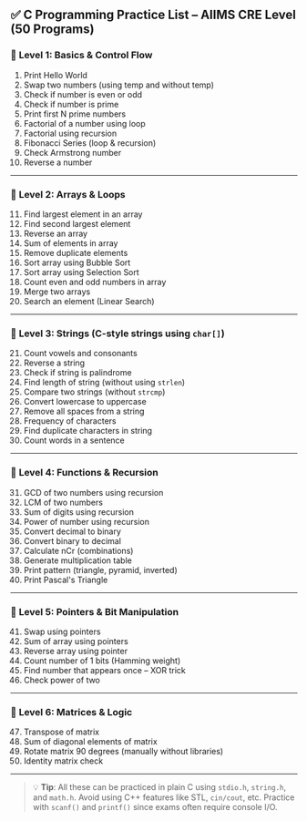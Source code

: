 

## ✅ **C Programming Practice List – AIIMS CRE Level (50 Programs)**

### 🔹 **Level 1: Basics & Control Flow**
1. Print Hello World
2. Swap two numbers (using temp and without temp)
3. Check if number is even or odd
4. Check if number is prime
5. Print first N prime numbers
6. Factorial of a number using loop
7. Factorial using recursion
8. Fibonacci Series (loop & recursion)
9. Check Armstrong number
10. Reverse a number

---

### 🔹 **Level 2: Arrays & Loops**
11. Find largest element in an array  
12. Find second largest element  
13. Reverse an array  
14. Sum of elements in array  
15. Remove duplicate elements  
16. Sort array using Bubble Sort  
17. Sort array using Selection Sort  
18. Count even and odd numbers in array  
19. Merge two arrays  
20. Search an element (Linear Search)

---

### 🔹 **Level 3: Strings (C-style strings using `char[]`)**
21. Count vowels and consonants  
22. Reverse a string  
23. Check if string is palindrome  
24. Find length of string (without using `strlen`)  
25. Compare two strings (without `strcmp`)  
26. Convert lowercase to uppercase  
27. Remove all spaces from a string  
28. Frequency of characters  
29. Find duplicate characters in string  
30. Count words in a sentence

---

### 🔹 **Level 4: Functions & Recursion**
31. GCD of two numbers using recursion  
32. LCM of two numbers  
33. Sum of digits using recursion  
34. Power of number using recursion  
35. Convert decimal to binary  
36. Convert binary to decimal  
37. Calculate nCr (combinations)  
38. Generate multiplication table  
39. Print pattern (triangle, pyramid, inverted)  
40. Print Pascal's Triangle

---

### 🔹 **Level 5: Pointers & Bit Manipulation**
41. Swap using pointers  
42. Sum of array using pointers  
43. Reverse array using pointer  
44. Count number of 1 bits (Hamming weight) 
45. Find number that appears once – XOR trick 
46. Check power of two 

---

### 🔹 **Level 6: Matrices & Logic**
47. Transpose of matrix  
48. Sum of diagonal elements of matrix  
49. Rotate matrix 90 degrees (manually without libraries)  
50. Identity matrix check

---

> 💡 **Tip**: All these can be practiced in plain C using `stdio.h`, `string.h`, and `math.h`. Avoid using C++ features like STL, `cin/cout`, etc. Practice with `scanf()` and `printf()` since exams often require console I/O.
